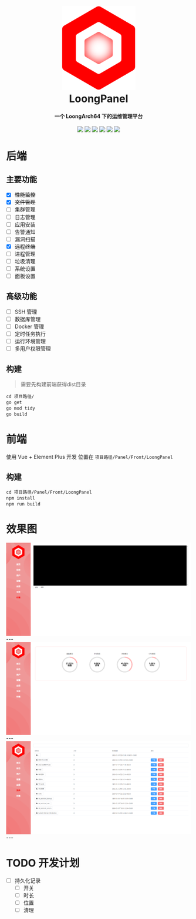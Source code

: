 <h1 align="center">
  <img src="./Panel/Front/LoongPanel/src/assets/logo.png" alt="Clash" width="200">
  <br>LoongPanel<br>
</h1>

<h4 align="center">一个 LoongArch64 下的运维管理平台</h4>
    
<p align="center">
    <img src="https://img.shields.io/badge/Go-1.22-blue">
    <img src="https://img.shields.io/badge/Gin-1.9.1-blue">
    <img src="https://img.shields.io/badge/element-plus-blue">
    <img src="https://img.shields.io/badge/vue-3-green">
    <img src="https://img.shields.io/badge/arch-Loong64-red">
    <img src="https://img.shields.io/badge/os-linux-red">
</p>

# 后端
## 主要功能

- [x] ~~性能监控~~
- [x] ~~文件管理~~
- [ ] 集群管理
- [ ] 日志管理
- [ ] 应用安装
- [ ] 告警通知
- [ ] 漏洞扫描
- [x] ~~远程终端~~
- [ ] 进程管理
- [ ] 垃圾清理
- [ ] 系统设置
- [ ] 面板设置

## 高级功能
- [ ] SSH 管理
- [ ] 数据库管理
- [ ] Docker 管理
- [ ] 定时任务执行
- [ ] 运行环境管理
- [ ] 多用户权限管理

## 构建
> 需要先构建前端获得dist目录
```shell
cd 项目路径/
go get
go mod tidy
go build
```

# 前端
使用 Vue + Element Plus 开发
位置在 `项目路径/Panel/Front/LoongPanel`

## 构建
```shell
cd 项目路径/Panel/Front/LoongPanel
npm install
npm run build
```

# 效果图
<img align="center" src="doc/img/1.png">
---
<img align="center" src="doc/img/2.png">
---
<img align="center" src="doc/img/3.png">
---

# TODO 开发计划

- [ ] 持久化记录
  - [ ] 开关
  - [ ] 时长
  - [ ] 位置
  - [ ] 清理